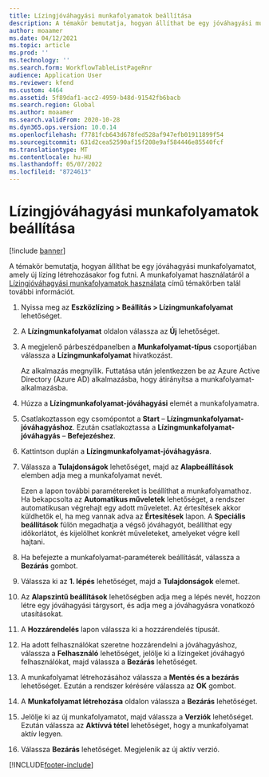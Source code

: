 ```yaml
---
title: Lízingjóváhagyási munkafolyamatok beállítása
description: A témakör bemutatja, hogyan állíthat be egy jóváhagyási munkafolyamatot, amely új lízing létrehozásakor fog futni.
author: moaamer
ms.date: 04/12/2021
ms.topic: article
ms.prod: ''
ms.technology: ''
ms.search.form: WorkflowTableListPageRnr
audience: Application User
ms.reviewer: kfend
ms.custom: 4464
ms.assetid: 5f89daf1-acc2-4959-b48d-91542fb6bacb
ms.search.region: Global
ms.author: moaamer
ms.search.validFrom: 2020-10-28
ms.dyn365.ops.version: 10.0.14
ms.openlocfilehash: f7781fcb643d678fed528af947efb01911899f54
ms.sourcegitcommit: 631d2cea52590af15f208e9af584446e85540fcf
ms.translationtype: MT
ms.contentlocale: hu-HU
ms.lasthandoff: 05/07/2022
ms.locfileid: "8724613"
---
```

# <a name="set-up-lease-approval-workflows"></a>Lízingjóváhagyási munkafolyamatok beállítása

[!include [banner](../includes/banner.md)]

A témakör bemutatja, hogyan állíthat be egy jóváhagyási munkafolyamatot, amely új lízing létrehozásakor fog futni. A munkafolyamat használatáról a [Lízingjóváhagyási munkafolyamatok használata](use-create-lease-wrkflw.md) című témakörben talál további információt. 

1. Nyissa meg az **Eszközlízing \> Beállítás \> Lízingmunkafolyamat** lehetőséget.
2. A **Lízingmunkafolyamat** oldalon válassza az **Új** lehetőséget.
3. A megjelenő párbeszédpanelben a **Munkafolyamat-típus** csoportjában válassza a **Lízingmunkafolyamat** hivatkozást.

    Az alkalmazás megnyílik. Futtatása után jelentkezzen be az Azure Active Directory (Azure AD) alkalmazásba, hogy átirányítsa a munkafolyamat-alkalmazásba.

4. Húzza a **Lízingmunkafolyamat-jóváhagyási** elemét a munkafolyamatra.
5. Csatlakoztasson egy csomópontot a **Start** – **Lízingmunkafolyamat-jóváhagyáshoz**. Ezután csatlakoztassa a **Lízingmunkafolyamat-jóváhagyás** – **Befejezéshez**.
6. Kattintson duplán a **Lízingmunkafolyamat-jóváhagyásra**.
7. Válassza a **Tulajdonságok** lehetőséget, majd az **Alapbeállítások** elemben adja meg a munkafolyamat nevét.

    Ezen a lapon további paramétereket is beállíthat a munkafolyamathoz. Ha bekapcsolta az **Automatikus műveletek** lehetőséget, a rendszer automatikusan végrehajt egy adott műveletet. Az értesítések akkor küldhetők el, ha meg vannak adva az **Értesítések** lapon. A **Speciális beállítások** fülön megadhatja a végső jóváhagyót, beállíthat egy időkorlátot, és kijelölhet konkrét műveleteket, amelyeket végre kell hajtani.

8. Ha befejezte a munkafolyamat-paraméterek beállítását, válassza a **Bezárás** gombot.
9. Válassza ki az **1. lépés** lehetőséget, majd a **Tulajdonságok** elemet.
10. Az **Alapszintű beállítások** lehetőségben adja meg a lépés nevét, hozzon létre egy jóváhagyási tárgysort, és adja meg a jóváhagyásra vonatkozó utasításokat.
11. A **Hozzárendelés** lapon válassza ki a hozzárendelés típusát.
12. Ha adott felhasználókat szeretne hozzárendelni a jóváhagyáshoz, válassza a **Felhasználó** lehetőséget, jelölje ki a lízingeket jóváhagyó felhasználókat, majd válassza a **Bezárás** lehetőséget.
13. A munkafolyamat létrehozásához válassza a **Mentés és a bezárás** lehetőséget. Ezután a rendszer kérésére válassza az **OK** gombot.
14. A **Munkafolyamat létrehozása** oldalon válassza a **Bezárás** lehetőséget.
14. Jelölje ki az új munkafolyamatot, majd válassza a **Verziók** lehetőséget. Ezután válassza az **Aktívvá tétel** lehetőséget, hogy a munkafolyamat aktív legyen.
15. Válassza **Bezárás** lehetőséget. Megjelenik az új aktív verzió.


[!INCLUDE[footer-include](../../includes/footer-banner.md)]
